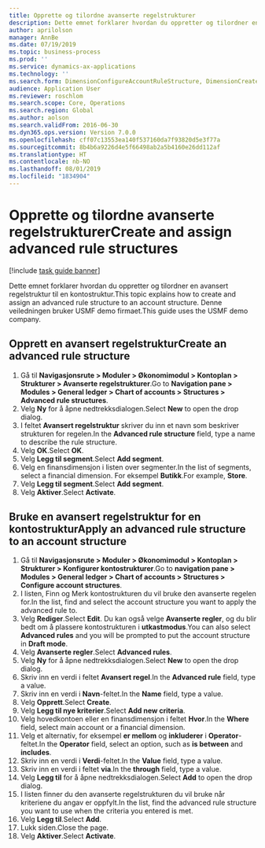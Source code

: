 ```yaml
---
title: Opprette og tilordne avanserte regelstrukturer
description: Dette emnet forklarer hvordan du oppretter og tilordner en avansert regelstruktur til en kontostruktur.
author: aprilolson
manager: AnnBe
ms.date: 07/19/2019
ms.topic: business-process
ms.prod: ''
ms.service: dynamics-ax-applications
ms.technology: ''
ms.search.form: DimensionConfigureAccountRuleStructure, DimensionCreateAccountRuleStructure, DimensionHierarchyAddLevel, DimensionHierarchyConstraintActivate, DimensionConfigureAccountStructure, DimensionConfigureAccountRule, DimensionCreateAccountRule, DimensionSelectAccountRuleStructure
audience: Application User
ms.reviewer: roschlom
ms.search.scope: Core, Operations
ms.search.region: Global
ms.author: aolson
ms.search.validFrom: 2016-06-30
ms.dyn365.ops.version: Version 7.0.0
ms.openlocfilehash: cff07c13553ea140f537160da7f93820d5e3f77a
ms.sourcegitcommit: 8b4b6a9226d4e5f66498ab2a5b4160e26dd112af
ms.translationtype: HT
ms.contentlocale: nb-NO
ms.lasthandoff: 08/01/2019
ms.locfileid: "1834904"
---
```

# <a name="create-and-assign-advanced-rule-structures"></a><span data-ttu-id="378c9-103">Opprette og tilordne avanserte regelstrukturer</span><span class="sxs-lookup"><span data-stu-id="378c9-103">Create and assign advanced rule structures</span></span>

[!include [task guide banner](../../includes/task-guide-banner.md)]

<span data-ttu-id="378c9-104">Dette emnet forklarer hvordan du oppretter og tilordner en avansert regelstruktur til en kontostruktur.</span><span class="sxs-lookup"><span data-stu-id="378c9-104">This topic explains how to create and assign an advanced rule structure to an account structure.</span></span> <span data-ttu-id="378c9-105">Denne veiledningen bruker USMF demo firmaet.</span><span class="sxs-lookup"><span data-stu-id="378c9-105">This guide uses the USMF demo company.</span></span>

## <a name="create-an-advanced-rule-structure"></a><span data-ttu-id="378c9-106">Opprett en avansert regelstruktur</span><span class="sxs-lookup"><span data-stu-id="378c9-106">Create an advanced rule structure</span></span>
1. <span data-ttu-id="378c9-107">Gå til **Navigasjonsrute > Moduler > Økonomimodul > Kontoplan > Strukturer > Avanserte regelstrukturer**.</span><span class="sxs-lookup"><span data-stu-id="378c9-107">Go to **Navigation pane > Modules > General ledger > Chart of accounts > Structures > Advanced rule structures**.</span></span>
2. <span data-ttu-id="378c9-108">Velg **Ny** for å åpne nedtrekksdialogen.</span><span class="sxs-lookup"><span data-stu-id="378c9-108">Select **New** to open the drop dialog.</span></span>
3. <span data-ttu-id="378c9-109">I feltet **Avansert regelstruktur** skriver du inn et navn som beskriver strukturen for regelen.</span><span class="sxs-lookup"><span data-stu-id="378c9-109">In the **Advanced rule structure** field, type a name to describe the rule structure.</span></span>
4. <span data-ttu-id="378c9-110">Velg **OK**.</span><span class="sxs-lookup"><span data-stu-id="378c9-110">Select **OK**.</span></span>
5. <span data-ttu-id="378c9-111">Velg **Legg til segment**.</span><span class="sxs-lookup"><span data-stu-id="378c9-111">Select **Add segment**.</span></span>
6. <span data-ttu-id="378c9-112">Velg en finansdimensjon i listen over segmenter.</span><span class="sxs-lookup"><span data-stu-id="378c9-112">In the list of segments, select a financial dimension.</span></span> <span data-ttu-id="378c9-113">For eksempel **Butikk**.</span><span class="sxs-lookup"><span data-stu-id="378c9-113">For example, **Store**.</span></span>  
7. <span data-ttu-id="378c9-114">Velg **Legg til segment**.</span><span class="sxs-lookup"><span data-stu-id="378c9-114">Select **Add segment**.</span></span>
8. <span data-ttu-id="378c9-115">Velg **Aktiver**.</span><span class="sxs-lookup"><span data-stu-id="378c9-115">Select **Activate**.</span></span>

## <a name="apply-an-advanced-rule-structure-to-an-account-structure"></a><span data-ttu-id="378c9-116">Bruke en avansert regelstruktur for en kontostruktur</span><span class="sxs-lookup"><span data-stu-id="378c9-116">Apply an advanced rule structure to an account structure</span></span>
1. <span data-ttu-id="378c9-117">Gå til **Navigasjonsrute > Moduler > Økonomimodul > Kontoplan > Strukturer > Konfigurer kontostrukturer**.</span><span class="sxs-lookup"><span data-stu-id="378c9-117">Go to **navigation pane > Modules > General ledger > Chart of accounts > Structures > Configure account structures**.</span></span>
2. <span data-ttu-id="378c9-118">I listen, Finn og Merk kontostrukturen du vil bruke den avanserte regelen for.</span><span class="sxs-lookup"><span data-stu-id="378c9-118">In the list, find and select the account structure you want to apply the advanced rule to.</span></span>
3. <span data-ttu-id="378c9-119">Velg **Rediger**.</span><span class="sxs-lookup"><span data-stu-id="378c9-119">Select **Edit**.</span></span> <span data-ttu-id="378c9-120">Du kan også velge **Avanserte regler**, og du blir bedt om å plassere kontostrukturen i **utkastmodus**.</span><span class="sxs-lookup"><span data-stu-id="378c9-120">You can also select **Advanced rules** and you will be prompted to put the account structure in **Draft mode**.</span></span>  
4. <span data-ttu-id="378c9-121">Velg **Avanserte regler**.</span><span class="sxs-lookup"><span data-stu-id="378c9-121">Select **Advanced rules**.</span></span>
5. <span data-ttu-id="378c9-122">Velg **Ny** for å åpne nedtrekksdialogen.</span><span class="sxs-lookup"><span data-stu-id="378c9-122">Select **New** to open the drop dialog.</span></span>
6. <span data-ttu-id="378c9-123">Skriv inn en verdi i feltet **Avansert regel**.</span><span class="sxs-lookup"><span data-stu-id="378c9-123">In the **Advanced rule** field, type a value.</span></span>
7. <span data-ttu-id="378c9-124">Skriv inn en verdi i **Navn**-feltet.</span><span class="sxs-lookup"><span data-stu-id="378c9-124">In the **Name** field, type a value.</span></span>
8. <span data-ttu-id="378c9-125">Velg **Opprett**.</span><span class="sxs-lookup"><span data-stu-id="378c9-125">Select **Create**.</span></span>
9. <span data-ttu-id="378c9-126">Velg **Legg til nye kriterier**.</span><span class="sxs-lookup"><span data-stu-id="378c9-126">Select **Add new criteria**.</span></span>
10. <span data-ttu-id="378c9-127">Velg hovedkontoen eller en finansdimensjon i feltet **Hvor**.</span><span class="sxs-lookup"><span data-stu-id="378c9-127">In the **Where** field, select main account or a financial dimension.</span></span>
11. <span data-ttu-id="378c9-128">Velg et alternativ, for eksempel **er mellom** og **inkluderer** i **Operator**-feltet.</span><span class="sxs-lookup"><span data-stu-id="378c9-128">In the **Operator** field, select an option, such as **is between** and **includes**.</span></span>
12. <span data-ttu-id="378c9-129">Skriv inn en verdi i **Verdi**-feltet.</span><span class="sxs-lookup"><span data-stu-id="378c9-129">In the **Value** field, type a value.</span></span>
13. <span data-ttu-id="378c9-130">Skriv inn en verdi i feltet **via**.</span><span class="sxs-lookup"><span data-stu-id="378c9-130">In the **through** field, type a value.</span></span>
14. <span data-ttu-id="378c9-131">Velg **Legg til** for å åpne nedtrekksdialogen.</span><span class="sxs-lookup"><span data-stu-id="378c9-131">Select **Add** to open the drop dialog.</span></span>
15. <span data-ttu-id="378c9-132">I listen finner du den avanserte regelstrukturen du vil bruke når kriteriene du angav er oppfylt.</span><span class="sxs-lookup"><span data-stu-id="378c9-132">In the list, find the advanced rule structure you want to use when the criteria you entered is met.</span></span>
16. <span data-ttu-id="378c9-133">Velg **Legg til**.</span><span class="sxs-lookup"><span data-stu-id="378c9-133">Select **Add**.</span></span>
17. <span data-ttu-id="378c9-134">Lukk siden.</span><span class="sxs-lookup"><span data-stu-id="378c9-134">Close the page.</span></span>
18. <span data-ttu-id="378c9-135">Velg **Aktiver**.</span><span class="sxs-lookup"><span data-stu-id="378c9-135">Select **Activate**.</span></span>

